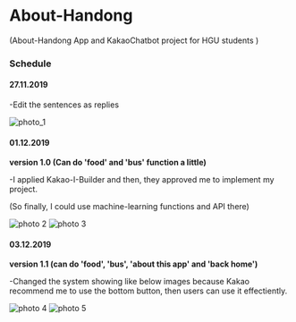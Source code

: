 # About-Handong
(About-Handong App and KakaoChatbot project for HGU students )


### Schedule

#### 27.11.2019
-Edit the sentences as replies

![photo_1](./27.11.2019.png ) 


#### 01.12.2019 
__version 1.0 (Can do 'food' and 'bus' function a little)__

-I applied Kakao-I-Builder and then, they approved me to implement my project.

(So finally, I could use machine-learning functions and API there)

![photo 2](./01.12.2019.png ) 
![photo 3](./01.12.2019-(2).png ) 


#### 03.12.2019 
__version 1.1 (can do 'food', 'bus', 'about this app' and 'back home')__

-Changed the system showing like below images because Kakao recommend me to use the bottom button, then users can use it effectiently.



![photo 4](./03.12.2019.jpeg ) 
![photo 5](./03.12.2019-(2).png ) 
